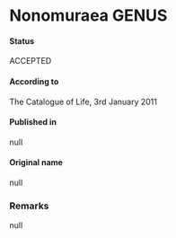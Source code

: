 # Nonomuraea GENUS

#### Status
ACCEPTED

#### According to
The Catalogue of Life, 3rd January 2011

#### Published in
null

#### Original name
null

### Remarks
null